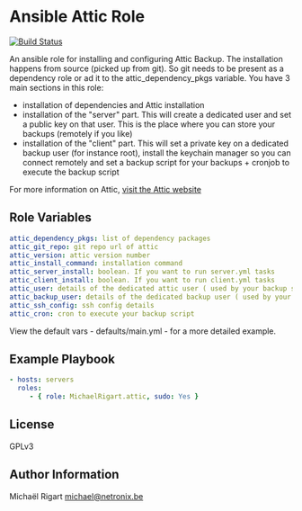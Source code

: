 Ansible Attic Role
==================
[![Build Status](https://semaphoreci.com/api/v1/projects/4ad75c0f-47b2-4331-a333-e4ec13d10fd0/459428/badge.svg)](https://semaphoreci.com/michaelrigart/ansible-role-attic)

An ansible role for installing and configuring Attic Backup.
The installation happens from source (picked up from git). So git needs to be present as a dependency role or ad it to the attic_dependency_pkgs variable.
You have 3 main sections in this role:

* installation of dependencies and Attic installation
* installation of the "server" part. This will create a dedicated user and set a public key on that user. This is the place where you can store your backups (remotely if you like)
* installation of the "client" part. This will set a private key on a dedicated backup user (for instance root), install the keychain manager so you can connect remotely and set a backup script for your backups + cronjob to execute the backup script

For more information on Attic, [visit the Attic website](https://attic-backup.org)

Role Variables
--------------

```yaml
attic_dependency_pkgs: list of dependency packages
attic_git_repo: git repo url of attic
attic_version: attic version number
attic_install_command: installation command
attic_server_install: boolean. If you want to run server.yml tasks
attic_client_install: boolean. If you want to run client.yml tasks
attic_user: details of the dedicated attic user ( used by your backup server )
attic_backup_user: details of the dedicated backup user ( used by your client server )
attic_ssh_config: ssh config details
attic_cron: cron to execute your backup script
```

View the default vars - defaults/main.yml - for a more detailed example.

Example Playbook
-------------------------

```yaml
- hosts: servers
  roles:
     - { role: MichaelRigart.attic, sudo: Yes }
```

License
-------

GPLv3

Author Information
------------------

Michaël Rigart <michael@netronix.be>
